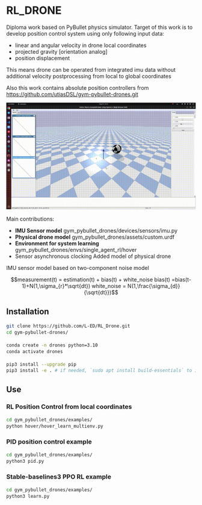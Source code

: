 # RL_DRONE
Diploma work based on PyBullet physics simulator. Target of this work is to develop position control system using only following input data: 
- linear and angular velocity in drone local coordinates
- projected gravity [orientation analog]
- position displacement

This means drone can be operated from integrated imu data without additional velocity postprocessing from local to global coordinates

Also this work contains absolute position controllers from 
https://github.com/utiasDSL/gym-pybullet-drones.git 


<img src="files/imu_flight.gif" alt="imu flight" width="800">

Main contributions:
- **IMU Sensor model** gym_pybullet_drones/devices/sensors/imu.py
- **Physical drone model** gym_pybullet_drones/assets/custom.urdf
- **Environment for system learning** gym_pybullet_drones/envs/single_agent_rl/hover
- Sensor asynchronous clocking
Added model of physical drone 


IMU sensor model based on two-component noise model
```math
measurement(t) = estimation(t) + bias(t) + white_noise
bias(t) =bias(t-1)+N(1,\sigma_{r}*\sqrt{dt})
white_noise = N(1,\frac{\sigma_{d}}{\sqrt{dt}})
```


## Installation

```sh
git clone https://github.com/L-ED/RL_Drone.git
cd gym-pybullet-drones/

conda create -n drones python=3.10
conda activate drones

pip3 install --upgrade pip
pip3 install -e . # if needed, `sudo apt install build-essentials` to install `gcc` and build `pybullet`

```

## Use

### RL Position Control from local coordinates

```sh
cd gym_pybullet_drones/examples/
python hover/hover_learn_multienv.py
```

### PID position control example 

```sh
cd gym_pybullet_drones/examples/
python3 pid.py
```

### Stable-baselines3 PPO RL example

```sh
cd gym_pybullet_drones/examples/
python3 learn.py
```